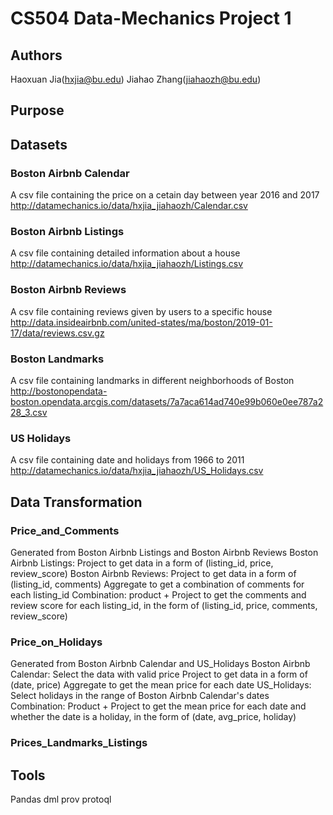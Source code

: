 
# CS504 Data-Mechanics Project 1

## Authors
Haoxuan Jia(hxjia@bu.edu)
Jiahao Zhang(jiahaozh@bu.edu)

## Purpose

## Datasets
### Boston Airbnb Calendar
A csv file containing the price on a cetain day between year 2016 and 2017
http://datamechanics.io/data/hxjia_jiahaozh/Calendar.csv
### Boston Airbnb Listings
A csv file containing detailed information about a house
http://datamechanics.io/data/hxjia_jiahaozh/Listings.csv
### Boston Airbnb Reviews
A csv file containing reviews given by users to a specific house
http://data.insideairbnb.com/united-states/ma/boston/2019-01-17/data/reviews.csv.gz
### Boston Landmarks
A csv file containing landmarks in different neighborhoods of Boston
http://bostonopendata-boston.opendata.arcgis.com/datasets/7a7aca614ad740e99b060e0ee787a228_3.csv
### US Holidays
A csv file containing date and holidays from 1966 to 2011
http://datamechanics.io/data/hxjia_jiahaozh/US_Holidays.csv
## Data Transformation
### Price_and_Comments
Generated from Boston Airbnb Listings and Boston Airbnb Reviews
Boston Airbnb Listings: Project to get data in a form of (listing_id, price, review_score)
Boston Airbnb Reviews: Project to get data in a form of (listing_id, comments)
                       Aggregate to get a combination of comments for each listing_id
Combination: product + Project to get the comments and review score for each listing_id, in the form of (listing_id, price, comments, review_score)
### Price_on_Holidays
Generated from Boston Airbnb Calendar and US_Holidays
Boston Airbnb Calendar: Select the data with valid price
                        Project to get data in a form of (date, price)
                        Aggregate to get the mean price for each date
US_Holidays: Select holidays in the range of Boston Airbnb Calendar's dates
Combination: Product + Project to get the mean price for each date and whether the date is a holiday, in the form of (date, avg_price, holiday)
### Prices_Landmarks_Listings
## Tools
Pandas
dml
prov
protoql
